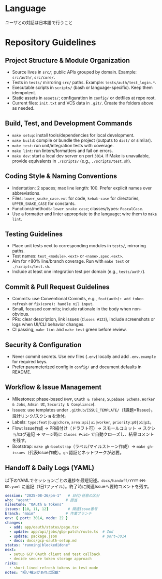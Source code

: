 # Language
ユーザとの対話は日本語で行うこと

# Repository Guidelines

## Project Structure & Module Organization
- Source lives in `src/`; public APIs grouped by domain. Example: `src/auth/`, `src/core/`.
- Tests in `tests/` mirroring `src/` paths. Example: `tests/auth/test_login.*`.
- Executable scripts in `scripts/` (bash or language-specific). Keep them idempotent.
- Static assets in `assets/`; configuration in `config/` or dotfiles at repo root.
- Current files: `init.txt` and VCS data in `.git/`. Create the folders above as needed.

## Build, Test, and Development Commands
- `make setup`: install tools/dependencies for local development.
- `make build`: compile or bundle the project (outputs to `dist/` or similar).
- `make test`: run unit/integration tests with coverage.
- `make lint`: run linters/formatters and fail on errors.
- `make dev`: start a local dev server on port `3014`.
If Make is unavailable, provide equivalents in `./scripts/` (e.g., `./scripts/test.sh`).

## Coding Style & Naming Conventions
- Indentation: 2 spaces; max line length: 100. Prefer explicit names over abbreviations.
- Files: `lower_snake_case.ext` for code, `kebab-case` for directories, `UPPER_SNAKE_CASE` for constants.
- Functions/methods: `lower_snake_case`; classes/types: `PascalCase`.
- Use a formatter and linter appropriate to the language; wire them to `make lint`.

## Testing Guidelines
- Place unit tests next to corresponding modules in `tests/`, mirroring paths.
- Test names: `test_<module>.<ext>` or `<name>.spec.<ext>`.
- Aim for ≥80% line/branch coverage. Run with `make test` or `./scripts/test.sh`.
- Include at least one integration test per domain (e.g., `tests/auth/`).

## Commit & Pull Request Guidelines
- Commits: use Conventional Commits, e.g., `feat(auth): add token refresh` or `fix(core): handle nil input`.
- Small, focused commits; include rationale in the body when non-obvious.
- PRs: clear description, link issues (`Closes #123`), include screenshots or logs when UI/CLI behavior changes.
- CI passing, `make lint` and `make test` green before review.

## Security & Configuration
- Never commit secrets. Use env files (`.env`) locally and add `.env.example` for required keys.
- Prefer parameterized config in `config/` and document defaults in README.

## Workflow & Issue Management
- Milestones: phase-based (`MVP`, `OAuth & Tokens`, `Supabase Schema`, `Worker & Jobs`, `Admin UI`, `Security & Compliance`).
- Issues: use templates under `.github/ISSUE_TEMPLATE/`（1課題=1Issue）。設計リンク/スクショを添付。
- Labels: `type:feat|bug|chore`, `area:api|ui|worker`, `priority:p0|p1|p2`。
- Flow: Issue作成 → PR紐付け（ドラフト可）→ スモールコミット → スクショ/ログ追記 → マージ時に `Closes #<id>` で自動クローズし、結果コメントを残す。
- Bootstrap: `make gh-bootstrap`（ラベル/マイルストーン作成）→ `make gh-issues`（代表Issue作成）。`gh` 認証とネットワークが必要。

## Handoff & Daily Logs (YAML)
以下のYAMLでセッションごとの進捗を最短記述。`docs/handoff/YYYY-MM-DD.yaml` に追記（1日1ファイル）。終了時に関連Issueへ要約コメントを残す。

```yaml
session: "2025-08-26/pm-1"   # 日付/任意の区分
who: "agent"                # 担当
milestone: "OAuth & Tokens"
issues: [10, 11, 12]         # 関連Issue番号
branch: "main"              # 作業ブランチ
env: { port: 3014, node: 22 }
changes:
  - add: app/oauth/status/page.tsx
  - update: app/api/jobs/gbp-patch/route.ts  # Zod
  - update: package.json                     # port=3014
  - docs: docs/gcp-oauth-setup.md
status: "running|blocked|done"
next:
  - setup GCP OAuth client and test callback
  - decide secure token storage approach
risks:
  - short-lived refresh tokens in test mode
notes: "短い補足があれば記載"
```
